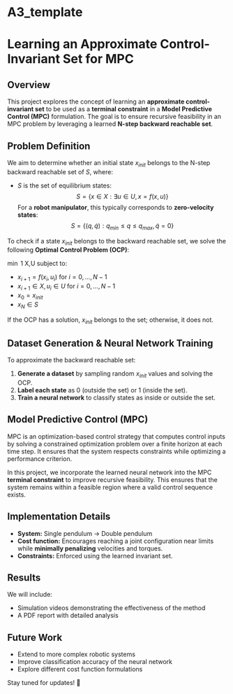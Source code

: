 # A3_template
# Learning an Approximate Control-Invariant Set for MPC

## Overview
This project explores the concept of learning an **approximate control-invariant set** to be used as a **terminal constraint** in a **Model Predictive Control (MPC)** formulation. The goal is to ensure recursive feasibility in an MPC problem by leveraging a learned **N-step backward reachable set**.

## Problem Definition
We aim to determine whether an initial state $x_{init}$ belongs to the N-step backward reachable set of $S$, where:
- $S$ is the set of equilibrium states:
  $$S = \{ x \in X : \exists u \in U, x = f(x,u) \}$$
  For a **robot manipulator**, this typically corresponds to **zero-velocity states**:
  $$S = \{ (q, \dot{q}) : q_{min} \leq q \leq q_{max}, \dot{q} = 0 \}$$

To check if a state $x_{init}$ belongs to the backward reachable set, we solve the following **Optimal Control Problem (OCP)**:

$\min$   1
X,U
subject to:
- $x_{i+1} = f(x_i, u_i)$ for $i = 0, \dots, N-1$
- $x_{i+1} \in X, u_i \in U$ for $i = 0, \dots, N-1$
- $x_0 = x_{init}$
- $x_N \in S$

If the OCP has a solution, $x_{init}$ belongs to the set; otherwise, it does not.

## Dataset Generation & Neural Network Training
To approximate the backward reachable set:
1. **Generate a dataset** by sampling random $x_{init}$ values and solving the OCP.
2. **Label each state** as 0 (outside the set) or 1 (inside the set).
3. **Train a neural network** to classify states as inside or outside the set.

## Model Predictive Control (MPC)
MPC is an optimization-based control strategy that computes control inputs by solving a constrained optimization problem over a finite horizon at each time step. It ensures that the system respects constraints while optimizing a performance criterion.

In this project, we incorporate the learned neural network into the MPC **terminal constraint** to improve recursive feasibility. This ensures that the system remains within a feasible region where a valid control sequence exists.

## Implementation Details
- **System:** Single pendulum → Double pendulum
- **Cost function:** Encourages reaching a joint configuration near limits while **minimally penalizing** velocities and torques.
- **Constraints:** Enforced using the learned invariant set.

## Results
We will include:
- Simulation videos demonstrating the effectiveness of the method
- A PDF report with detailed analysis

## Future Work
- Extend to more complex robotic systems
- Improve classification accuracy of the neural network
- Explore different cost function formulations

Stay tuned for updates! 🚀

